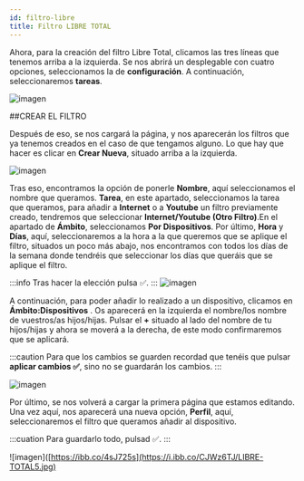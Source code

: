 ```yaml
---
id: filtro-libre
title: Filtro LIBRE TOTAL
---
```


Ahora, para la creación del filtro Libre Total, clicamos las tres líneas que tenemos arriba a la izquierda. Se nos abrirá un desplegable con cuatro opciones, seleccionamos la de **configuración**.  A continuación, seleccionaremos **tareas**.

![imagen](https://i.ibb.co/3zpKKkY/LIBRE-TOTAl1.jpg)

##CREAR EL FILTRO

Después de eso, se nos cargará la página, y nos aparecerán los filtros que ya tenemos creados en el caso de que tengamos alguno. Lo que hay que hacer es clicar en **Crear Nueva**, situado arriba a la izquierda.

![imagen](https://i.ibb.co/nzSj42X/LIBRE-TOTAL2.jpg)

Tras eso, encontramos la opción de ponerle **Nombre**, aquí seleccionamos el nombre que queramos. **Tarea**, en este apartado, seleccionamos la tarea que queramos, para añadir a **Internet** o a **Youtube** un filtro previamente creado, tendremos que seleccionar **Internet/Youtube (Otro Filtro)**.En el apartado de **Ámbito**, seleccionamos **Por Dispositivos**. Por último, **Hora** y **Días**, aquí, seleccionaremos a la hora a la que queremos que se aplique el filtro, situados un poco más abajo, nos encontramos con todos los días de la semana donde tendréis que seleccionar los días que queráis que se aplique el filtro.

:::info
Tras hacer la elección pulsa ✅.
:::
![imagen](https://i.ibb.co/yV4BMTr/LIBRE-TOTAl3.jpg)

A continuación, para poder añadir lo realizado a un dispositivo, clicamos en **Ámbito:Dispositivos** . Os aparecerá en la izquierda el nombre/los nombre de vuestros/as hijos/hijas. Pulsar el **+** situado al lado del nombre de tu hijos/hijas y ahora se moverá a la derecha, de este modo confirmaremos que se aplicará.

:::caution
Para que los cambios se guarden recordad que tenéis que pulsar **aplicar cambios ✅**, sino no se guardarán los cambios.
:::

![imagen](https://i.ibb.co/b6vYQ8q/LIBRE-TOTAL4.jpg)

Por último, se nos volverá a cargar la primera página que estamos editando. Una vez aquí, nos aparecerá una nueva opción, **Perfil**, aquí, seleccionaremos el filtro que queramos añadir al dispositivo.

:::cuation
Para guardarlo todo, pulsad ✅.
:::

![imagen]([https://ibb.co/4sJ725s](https://i.ibb.co/CJWz6TJ/LIBRE-TOTAL5.jpg)









